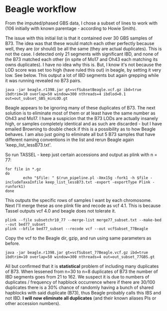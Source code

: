 # Beagle workflow
From the imputed/phased GBS data, I chose a subset of lines to work with (106 initially with known parentage - according to Howie Smith).

The issue with this initial list is that it contained over 30 GBS samples of B73. The idea was that these would match each other perfectly because well, they are (or should) be all the same (they are actual duplicates). This is not the case. I detected only 21 segments with significant IBD, and none of the B73 matched each other (in spite of Mo17 and Oh43 each matching its owns duplicates). I have no idea why this is. But, I know it's not because the LOD score was set too high (have ruled this out) in beagle, by setting it very low. See below. This output a lot of IBD segments but again grepping while it was running revealed no B73 pairs.

```
java -jar beagle.r1398.jar gt=vcfSubsetBeagle.vcf.gz ibd=true ibdtrim=10 overlap=50 window=300 nthreads=4 ibdlod=0.1 out=out_subset_GBS_minLOD.gt
```

Beagle appears to be ignoring many of these duplicates of B73. The next solution is to eliminate most of them or at least have the same number as Oh43 and Mo17. I have a suspicion that the B73 LODs are actually insanely high, or samples completely identical and as such are discarded - but I have emailed Browning to double check if this is a possibility as to how Beagle behaves. I am also just going to eliminate all but 5 B73 samples that have different naming conventions in the list and rerun Beagle again 'keep_list_lessB73.txt'.

So run TASSEL - keep just certain accessions and output as plink with n = 77:

```
for file in *.gz
do
        echo "$file: " $(run_pipeline.pl -Xmx15g -fork1 -h $file -includeTaxaInfile keep_list_lessB73.txt -export -exportType Plink -runfork1)
done
```
This outputs the specific rows of samples I want by each chromosome. Next I'll merge these as one plink file and recode as vcf 4.1. This is because Tassel outputs vcf 4.0 and beagle does not tolerate it.

```
plink --file subsetchr10_77 --merge-list merge77_subset.txt --make-bed --out bed77_subset
plink --bfile bed77_subset --recode vcf --out vcfSubset_77Beagle
```

Copy the vcf to the Beagle dir, gzip, and run using same parameters as before.

```
java -jar beagle.r1398.jar gt=vcfSubset_77Beagle.vcf.gz ibd=true ibdtrim=10 overlap=50 window=300 nthreads=4 out=out_subset_77GBS.gt
```

All but confirmed that it is **statistical** problem of including many duplicates of B73. When lessened from n=30 to n=8 duplicates of B73 the number of IBD segments goes from 21 to 162. We suspect it is due to numbers of duplicates / frequency of hapblock occurrence where if there are 30/100 duplicates there is a 30% chance of randomly having a bunch of shared hapblocks with said duplicate (B73), thus Beagle probably calls this IBS and not IBD. **I will now eliminate all duplicates** (and their known aliases PIs or other accession numbers).





